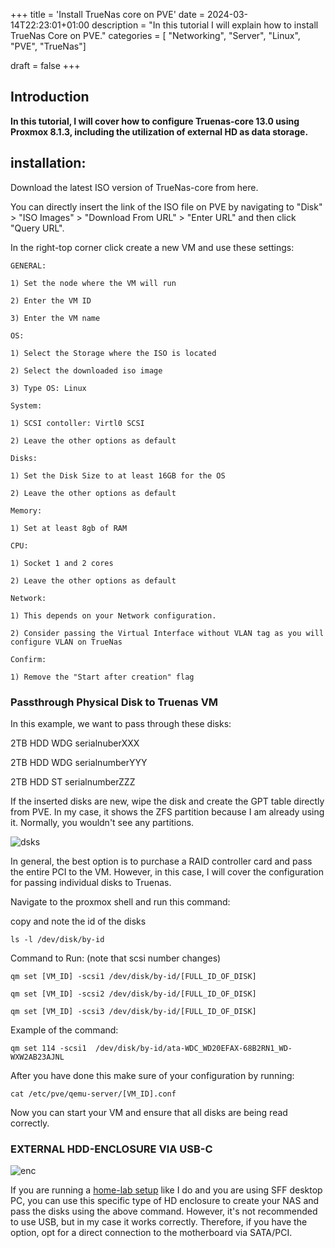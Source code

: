 +++
title = 'Install TrueNas core on PVE'
date = 2024-03-14T22:23:01+01:00
description = "In this tutorial I will explain how to install TrueNas Core on PVE."
categories = [ "Networking", "Server", "Linux", "PVE", "TrueNas"]

draft = false
+++


## Introduction

**In this tutorial, I will cover how to configure Truenas-core 13.0 using Proxmox 8.1.3, including the utilization of external HD as data storage.**

## installation: 

Download the latest ISO version of TrueNas-core from here.

You can directly insert the link of the ISO file on PVE by navigating to "Disk" > "ISO Images" > "Download From URL" > "Enter URL" and then click "Query URL".


In the right-top corner click create a new VM and use these settings:


```
GENERAL:

1) Set the node where the VM will run

2) Enter the VM ID

3) Enter the VM name

OS:

1) Select the Storage where the ISO is located

2) Select the downloaded iso image

3) Type OS: Linux

System:

1) SCSI contoller: Virtl0 SCSI

2) Leave the other options as default

Disks:

1) Set the Disk Size to at least 16GB for the OS

2) Leave the other options as default

Memory:

1) Set at least 8gb of RAM

CPU:

1) Socket 1 and 2 cores

2) Leave the other options as default

Network:

1) This depends on your Network configuration.

2) Consider passing the Virtual Interface without VLAN tag as you will configure VLAN on TrueNas

Confirm:

1) Remove the "Start after creation" flag
```
### Passthrough Physical Disk to Truenas VM

In this example, we want to pass through these disks:

2TB HDD WDG serialnuberXXX

2TB HDD WDG serialnumberYYY

2TB HDD ST  serialnumberZZZ


If the inserted disks are new, wipe the disk and create the GPT table directly from PVE. In my case, it shows the ZFS partition because I am already using it. Normally, you wouldn't see any partitions.

![dsks](/pvetruenas/image.png)

In general, the best option is to purchase a RAID controller card and pass the entire PCI to the VM. However, in this case, I will cover the configuration for passing individual disks to Truenas.


Navigate to the proxmox shell and run this command:

copy and note the id of the disks


```
ls -l /dev/disk/by-id

```

Command to Run:  (note that scsi number changes)


```
qm set [VM_ID] -scsi1 /dev/disk/by-id/[FULL_ID_OF_DISK]

qm set [VM_ID] -scsi2 /dev/disk/by-id/[FULL_ID_OF_DISK]

qm set [VM_ID] -scsi3 /dev/disk/by-id/[FULL_ID_OF_DISK]

```
Example of the command:
```
qm set 114 -scsi1  /dev/disk/by-id/ata-WDC_WD20EFAX-68B2RN1_WD-WXW2AB23AJNL
```

After you have done this make sure of your configuration by running:

```
cat /etc/pve/qemu-server/[VM_ID].conf
```

Now you can start your VM and ensure that all disks are being read correctly.

### EXTERNAL HDD-ENCLOSURE VIA USB-C

![enc](/pvetruenas/enc.png)

If you are running a [home-lab setup](https://network.leox.me) like I do and you are using SFF desktop PC, you can use this specific type of HD enclosure to create your NAS and pass the disks using the above command. However, it's not recommended to use USB, but in my case it works correctly. Therefore, if you have the option, opt for a direct connection to the motherboard via SATA/PCI.
